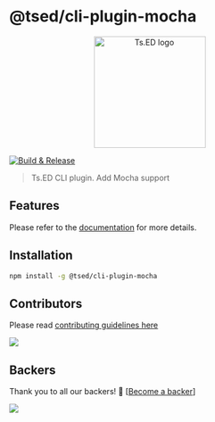 # @tsed/cli-plugin-mocha 

<p style="text-align: center" align="center">
 <a href="https://tsed.io" target="_blank"><img src="https://tsed.io/tsed-og.png" width="200" alt="Ts.ED logo"/></a>
</p>

[![Build & Release](https://github.com/tsedio/tsed-cli/workflows/Build%20&%20Release/badge.svg?branch=master)](https://github.com/tsedio/tsed-cli/actions?query=workflow%3A%22Build+%26+Release%22)

> Ts.ED CLI plugin. Add Mocha support

## Features

Please refer to the [documentation](https://cli.tsed.io/) for more details.

## Installation

```bash
npm install -g @tsed/cli-plugin-mocha
```

## Contributors
Please read [contributing guidelines here](https://tsed.io/CONTRIBUTING.html)

<a href="https://github.com/tsedio/ts-express-decorators/graphs/contributors"><img src="https://opencollective.com/tsed/contributors.svg?width=890" /></a>


## Backers

Thank you to all our backers! 🙏 [[Become a backer](https://opencollective.com/tsed#backer)]

<a href="https://opencollective.com/tsed#backers" target="_blank"><img src="https://opencollective.com/tsed/tiers/backer.svg?width=890"></a>
